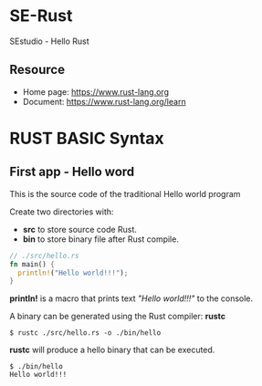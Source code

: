 # SE-Rust
SEstudio - Hello Rust

## Resource
* Home page: https://www.rust-lang.org
* Document: https://www.rust-lang.org/learn

# RUST BASIC Syntax

## First app - Hello word

This is the source code of the traditional Hello world program

Create two directories with: 
* **src** to store source code Rust.
* **bin** to store binary file after Rust compile.

```rust
// ./src/hello.rs
fn main() {
  println!("Hello world!!!");
}
```

**println!** is a macro that prints text *"Hello world!!!"* to the console.

A binary can be generated using the Rust compiler: **rustc**

```shell
$ rustc ./src/hello.rs -o ./bin/hello
```

**rustc** will produce a hello binary that can be executed. 

```shell
$ ./bin/hello
Hello world!!!
```